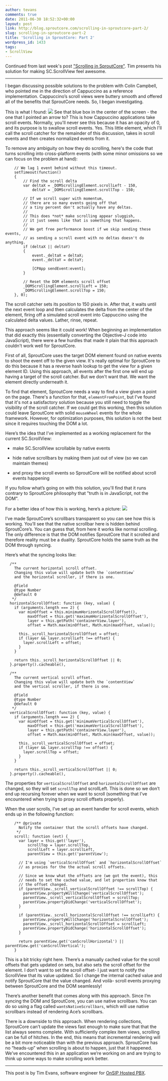 ```yaml
---
author: tevans
comments: true
date: 2011-06-30 18:52:32+00:00
layout: post
link: http://blog.sproutcore.com/scrolling-in-sproutcore-part-2/
slug: scrolling-in-sproutcore-part-2
title: 'Scrolling in SproutCore: Part 2'
wordpress_id: 1433
tags:
- ScrollView
---
```


Continued from last week's post ["Scrolling in SproutCore"](http://blog.sproutcore.com/scrolling-in-sproutcore). Tim presents his solution for making SC.ScrollView feel awesome.


* * *


I began discussing possible solutions to the problem with Colin Campbell, who pointed me in the direction of Cappuccino as a reference implementation. Cappuccino’s scroll views were buttery smooth and offered all of the benefits that SproutCore needs. So, I began investigating.

This is what I found:
[![](http://blog.sproutcore.com/wp-content/uploads/2011/06/Evans-pic-11.png)](http://blog.sproutcore.com/wp-content/uploads/2011/06/Evans-pic-11.png)
See that blue box in the center of the screen - the one that I pointed an arrow to? This is how Cappuccino applications take scroll events. Normally, you'll never see this because it has an opacity of 0, and its purpose is to swallow scroll events. Yes. This little element, which I'll call the scroll catcher for the remainder of this discussion, takes in scroll events and then creates normalized events from it.
<!-- more -->
To remove any ambiguity on how they do scrolling, here's the code that turns scrolling into cross-platform events (with some minor omissions so we can focus on the problem at hand):


    
    
        // We lag 1 event behind without this timeout.
        setTimeout(function()
        {
            // Find the scroll delta
            var deltaX = _DOMScrollingElement.scrollLeft - 150,
                deltaY = _DOMScrollingElement.scrollTop - 150;
    
            // If we scroll super with momentum,
            // there are so many events going off that
            // a tiny percent don't actually have any deltas.
            //
            // This does *not* make scrolling appear sluggish,
            // it just seems like that is something that happens.
            //
            // We get free performance boost if we skip sending these events,
            // as sending a scroll event with no deltas doesn't do anything.
            if (deltaX || deltaY)
            {
                event._deltaX = deltaX;
                event._deltaY = deltaY;
    
                [CPApp sendEvent:event];
            }
    
            // Reset the DOM elements scroll offset
            _DOMScrollingElement.scrollLeft = 150;
            _DOMScrollingElement.scrollTop = 150;
        }, 0);
    



The scroll catcher sets its position to 150 pixels in. After that, it waits until the next event loop and then calculates the delta from the center of the element, firing off a simulated scroll event into Cappuccino using the calculated delta values. Lather, rinse, repeat.

This approach seems like it could work! When beginning an implementation that did exactly this (essentially converting the Objective-J code into JavaScript), there were a few hurdles that made it plain that this approach couldn't work well for SproutCore.

First of all, SproutCore uses the target DOM element found on native events to shoot the event off to the given view. It's really optimal for SproutCore to do this because it has a reverse hash lookup to get the view for a given element ID. Using this approach, all events after the first one will end up having a target of the scroll catcher. But we don't want that. We want the element directly underneath it.

To find that element, SproutCore needs a way to find a view given a point on the page. There's a function for that, `elementFromPoint`, but I've found that it's not a satisfactory solution because you still need to toggle the visibility of the scroll catcher. If we could get this working, then this solution could leave SproutCore with solid `mouseWheel` events for the whole framework. However, for optimization purposes, this solution is not the best since it requires touching the DOM a lot.

Here’s the idea that I’ve implemented as a working replacement for the current SC.ScrollView: 


	
  * make SC.ScrollView scrollable by native events

	
  * hide native scrollbars by making them just out of view (so we can maintain themes)

	
  * and proxy the scroll events so SproutCore will be notified about scroll events happening



 If you follow what’s going on with this solution, you'll find that it runs contrary to SproutCore philosophy that "truth is in JavaScript, not the DOM".

For a better idea of how this is working, here’s a picture:
[![](http://blog.sproutcore.com/wp-content/uploads/2011/06/Evans-pic-2-211x300.png)](http://blog.sproutcore.com/wp-content/uploads/2011/06/Evans-pic-2.png)


I’ve made SproutCore’s scrollbars transparent so you can see how this is working. You’ll see that the native scrollbar here is hidden behind SproutCore’s. You can guess that, from here it works like normal scrolling. The only difference is that the DOM notifies SproutCore that it scrolled and therefore reality must be a duality. SproutCore holds the same truth as the DOM through syncing.

Here’s what the syncing looks like:

    
    
      /**
        The current horizontal scroll offset.
        Changing this value will update both the `contentView`
        and the horizontal scroller, if there is one.
    
        @field
        @type Number
        @default 0
       */
      horizontalScrollOffset: function (key, value) {
        if (arguments.length === 2) {
          var minOffset = this.minimumHorizontalScrollOffset(),
              maxOffset = this.get('maximumHorizontalScrollOffset'),
              layer = this.getPath('containerView.layer'),
              offset = Math.max(minOffset, Math.min(maxOffset, value));
    
          this._scroll_horizontalScrollOffset = offset;
          if (layer && layer.scrollLeft !== offset) {
            layer.scrollLeft = offset;
          }
        }
    
        return this._scroll_horizontalScrollOffset || 0;
      }.property().cacheable(),
    
      /**
        The current vertical scroll offset.
        Changing this value will update both the `contentView`
        and the vertical scroller, if there is one.
    
        @field
        @type Number
        @default 0
       */
      verticalScrollOffset: function (key, value) {
        if (arguments.length === 2) {
          var minOffset = this.get('minimumVerticalScrollOffset'),
              maxOffset = this.get('maximumVerticalScrollOffset'),
              layer = this.getPath('containerView.layer'),
              offset = Math.max(minOffset, Math.min(maxOffset, value));
    
          this._scroll_verticalScrollOffset = offset;
          if (layer && layer.scrollTop !== offset) {
            layer.scrollTop = offset;
          }
        }
    
        return this._scroll_verticalScrollOffset || 0;
      }.property().cacheable(),
    



The properties for `verticalScrollOffset` and `horizontalScrollOffset` are changed, so they will set `scrollTop` and scrollLeft. This is done so we don’t end up recursing forever when we want to scroll (something that I’ve encountered when trying to proxy scroll offsets properly).

When the user scrolls, I’ve set up an event handler for scroll events, which ends up in the following function:

    
    
        /** @private
          Notify the container that the scroll offsets have changed.
         */
        scroll: function (evt) {
          var layer = this.get('layer'),
              scrollTop = layer.scrollTop,
              scrollLeft = layer.scrollLeft,
              parentView = this.get('parentView');
    
          // I'm using `verticalScrollOffset` and `horizontalScrollOffset`
          // as proxies for the the actual scroll offsets.
    
          // Since we know what the offsets are (we got the event), this
          // needs to set the cached value, and let properties know that
          // the offset changed.
          if (parentView._scroll_verticalScrollOffset !== scrollTop) {
            parentView.propertyWillChange('verticalScrollOffset');
            parentView._scroll_verticalScrollOffset = scrollTop;
            parentView.propertyDidChange('verticalScrollOffset');
          }
    
          if (parentView._scroll_horizontalScrollOffset !== scrollLeft) {
            parentView.propertyWillChange('horizontalScrollOffset');
            parentView._scroll_horizontalScrollOffset = scrollLeft;
            parentView.propertyDidChange('horizontalScrollOffset');
          }
    
          return parentView.get('canScrollHorizontal') || parentView.get('canScrollVertical');
        }
    


This is a bit tricky right here. There’s a manually cached value for the scroll offsets that gets updated on sets, but also sets the scroll offset for the element. I don’t want to set the scroll offset- I just want to notify the ScrollView that its value updated. So I change the internal cached value and notify SproutCore that the value changed. And voilà- scroll events proxying between SproutCore and the DOM seamlessly!

There’s another benefit that comes along with this approach. Since I’m syncing the DOM and SproutCore, you can use native scrollbars. You can do so using a flag called `wantsNativeScrollbars`, which will use native scrollbars instead of rendering Ace’s scrollbars.

There is a downside to this approach. When rendering collections, SproutCore can’t update the views fast enough to make sure that that the list always seems complete. With sufficiently complex item views, scrolling can be full of hitches. In the end, this means that incremental rendering will be a bit more noticeable than with the previous approach. SproutCore has no “heads-up” when scrolling is about to happen, just that it happened. We’ve encountered this in an application we’re working on and are trying to think up some ways to make scrolling work better.



* * *


This post is by Tim Evans, software engineer for [OnSIP Hosted PBX](http://www.onsip.com/).

